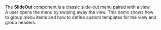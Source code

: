 The **SlideOut** component is&nbsp;a&nbsp;classic slide-out menu paired with a&nbsp;view. A&nbsp;user opens the menu by&nbsp;swiping away the view. This demo shows how to&nbsp;group menu items and how to&nbsp;define custom templates for the view and group headers.